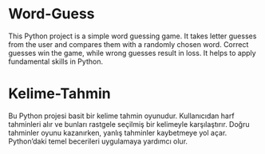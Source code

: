 # Word-Guess
This Python project is a simple word guessing game. It takes letter guesses from the user and compares them with a randomly chosen word. Correct guesses win the game, while wrong guesses result in loss. It helps to apply fundamental skills in Python.

# Kelime-Tahmin
Bu Python projesi basit bir kelime tahmin oyunudur. Kullanıcıdan harf tahminleri alır ve bunları rastgele seçilmiş bir kelimeyle karşılaştırır. Doğru tahminler oyunu kazanırken, yanlış tahminler kaybetmeye yol açar. Python’daki temel becerileri uygulamaya yardımcı olur.
